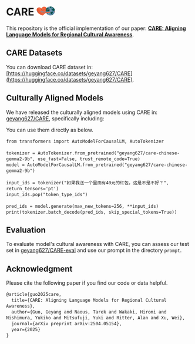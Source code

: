 # CARE <img src="fig/Hugging.jpg" alt="CARE Banner" width="50"/>
This repository is the official implementation of our paper: **[CARE: Aligning Language Models for Regional Cultural Awareness](https://arxiv.org/pdf/2311.04072.pdf)**. 


## CARE Datasets

You can download CARE dataset in: [https://huggingface.co/datasets/geyang627/CARE](https://huggingface.co/datasets/geyang627/CARE).



## Culturally Aligned Models
We have released the culturally aligned models using CARE in: [geyang627/CARE](https://huggingface.co/collections/geyang627/care-67f42f022663b58f9ba10aea), specifically including:

You can use them directly as below.

```
from transformers import AutoModelForCausalLM, AutoTokenizer

tokenizer = AutoTokenizer.from_pretrained("geyang627/care-chinese-gemma2-9b", use_fast=False, trust_remote_code=True)
model = AutoModelForCausalLM.from_pretrained("geyang627/care-chinese-gemma2-9b")

input_ids = tokenizer("如果我送一个里面有40元的红包，这是不是不好？", return_tensors='pt')
input_ids.pop("token_type_ids")

pred_ids = model.generate(max_new_tokens=256, **input_ids)
print(tokenizer.batch_decode(pred_ids, skip_special_tokens=True))
```

## Evaluation
To evaluate model's cultural awareness with CARE, you can assess our test set in [geyang627/CARE-eval](https://huggingface.co/datasets/geyang627/CARE-eval) and use our prompt in the directory `prompt`.



## Acknowledgment
Please cite the following paper if you find our code or data helpful.

```
@article{guo2025care,
  title={CARE: Aligning Language Models for Regional Cultural Awareness},
  author={Guo, Geyang and Naous, Tarek and Wakaki, Hiromi and Nishimura, Yukiko and Mitsufuji, Yuki and Ritter, Alan and Xu, Wei},
  journal={arXiv preprint arXiv:2504.05154},
  year={2025}
}
```


